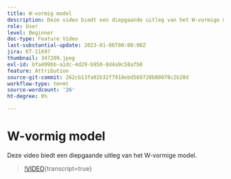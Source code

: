 ```yaml
---
title: W-vormig model
description: Deze video biedt een diepgaande uitleg van het W-vormige model.
role: User
level: Beginner
doc-type: Feature Video
last-substantial-update: 2023-01-06T00:00:00Z
jira: KT-11697
thumbnail: 347209.jpeg
exl-id: bfa499bb-a1dc-4d29-b950-8d4a9c58afb0
feature: Attribution
source-git-commit: 262cb13fa02b32f7918ebd569720b80078c2b28d
workflow-type: tm+mt
source-wordcount: '26'
ht-degree: 0%

---
```


# W-vormig model

Deze video biedt een diepgaande uitleg van het W-vormige model.

>[!VIDEO](https://video.tv.adobe.com/v/3432082/?learn=on&captions=dut){transcript=true}
